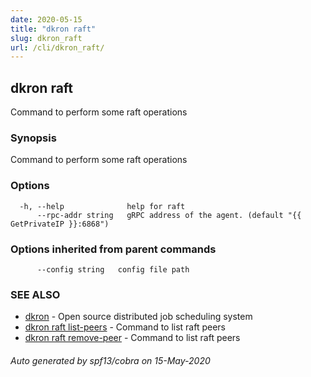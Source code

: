 ```yaml
---
date: 2020-05-15
title: "dkron raft"
slug: dkron_raft
url: /cli/dkron_raft/
---
```

## dkron raft

Command to perform some raft operations

### Synopsis

Command to perform some raft operations

### Options

```
  -h, --help              help for raft
      --rpc-addr string   gRPC address of the agent. (default "{{ GetPrivateIP }}:6868")
```

### Options inherited from parent commands

```
      --config string   config file path
```

### SEE ALSO

* [dkron](/cli/dkron/)	 - Open source distributed job scheduling system
* [dkron raft list-peers](/cli/dkron_raft_list-peers/)	 - Command to list raft peers
* [dkron raft remove-peer](/cli/dkron_raft_remove-peer/)	 - Command to list raft peers

###### Auto generated by spf13/cobra on 15-May-2020

